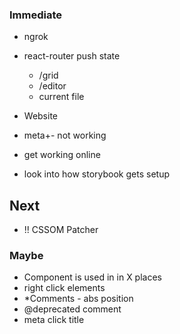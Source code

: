 ### Immediate

- ngrok
  
- react-router push state
  - /grid
  - /editor
  - current file

- Website

- meta+- not working
- get working online
- look into how storybook gets setup

## Next

- !! CSSOM Patcher

### Maybe

- Component is used in in X places
- right click elements
- *Comments - abs position
- @deprecated comment
- meta click title
